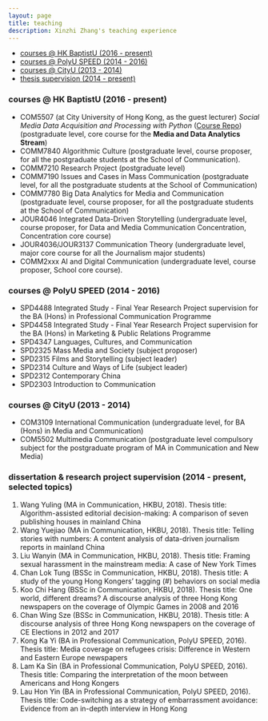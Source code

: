 ```yaml
---
layout: page
title: teaching
description: Xinzhi Zhang's teaching experience
---
```


<div class="navbar">
    <div class="navbar-inner">
        <ul class="nav">
            <li><a href="#hkbu_course">courses @ HK BaptistU (2016 - present)</a></li>
            <li><a href="#polyu_course">courses @ PolyU SPEED (2014 - 2016)</a></li>
            <li><a href="#cityu_courese">courses @ CityU (2013 - 2014) </a></li>
            <li><a href="#thesis">thesis supervision (2014 - present) </a></li>
        </ul>
    </div>
</div>

### <a name="hkbu_course"></a>courses @ HK BaptistU (2016 - present)

 - COM5507 (at City University of Hong Kong, as the guest lecturer) *Social Media Data Acquisition and Processing with Python* ([Course Repo](https://github.com/xzzhang2/201819A_cityu_com5507)) (postgraduate level, core course for the **Media and Data Analytics Stream**)
 - COMM7840 Algorithmic Culture (postgraduate level, course proposer, for all the postgraduate students at the School of Communication).
 - COMM7210 Research Project (postgraduate level)
 - COMM7190 Issues and Cases in Mass Communication (postgraduate level, for all the postgraduate students at the School of Communication)
 - COMM7780 Big Data Analytics for Media and Communication (postgraduate level, course proposer, for all the postgraduate students at the School of Communication)
 - JOUR4046 Integrated Data-Driven Storytelling (undergraduate level, course proposer, for Data and Media Communication Concentration, Concentration core course)
 - JOUR4036/JOUR3137 Communication Theory (undergraduate level, major core course for all the Journalism major students)
 - COMM2xxx AI and Digital Communication (undergraduate level, course proposer, School core course).

### <a name="polyu_course"></a>courses @ PolyU SPEED (2014 - 2016)

 - SPD4488 Integrated Study - Final Year Research Project supervision for the BA (Hons) in Professional Communication Programme
 - SPD4458 Integrated Study - Final Year Research Project supervision for the BA (Hons) in Marketing & Public Relations Programme
 - SPD4347 Languages, Cultures, and Communication
 - SPD2325 Mass Media and Society (subject proposer)   
 - SPD2315 Films and Storytelling (subject leader)
 - SPD2314 Culture and Ways of Life (subject leader)
 - SPD2312 Contemporary China  
 - SPD2303 Introduction to Communication

### <a name="cityu_courese"></a>courses @ CityU (2013 - 2014)

 - COM3109 International Communication (undergraduate level, for BA (Hons) in Media and Communication)
 - COM5502 Multimedia Communication (postgraduate level compulsory subject for the postgraduate program of MA in Communication and New Media)

### <a name="thesis"></a>dissertation & research project supervision (2014 - present, selected topics)
1. Wang Yuling (MA in Communication, HKBU, 2018). Thesis title: Algorithm-assisted editorial decision-making: A comparison of seven publishing houses in mainland China
2. Wang Yuejiao (MA in Communication, HKBU, 2018). Thesis title: Telling stories with numbers: A content analysis of data-driven journalism reports in mainland China
3. Liu Wanyin (MA in Communication, HKBU, 2018). Thesis title: Framing sexual harassment in the mainstream media: A case of New York Times
4. Chan Lok Tung (BSSc in Communication, HKBU, 2018). Thesis title: A study of the young Hong Kongers’ tagging (#) behaviors on social media
5. Koo Chi Hang (BSSc in Communication, HKBU, 2018). Thesis title: One world, different dreams? A discourse analysis of three Hong Kong newspapers on the coverage of Olympic Games in 2008 and 2016
6. Chan Wing Sze (BSSc in Communication, HKBU, 2018). Thesis title: A discourse analysis of three Hong Kong newspapers on the coverage of CE Elections in 2012 and 2017
7. Kong Ka Yi (BA in Professional Communication, PolyU SPEED, 2016). Thesis title: Media coverage on refugees crisis: Difference in Western and Eastern Europe newspapers
8. Lam Ka Sin (BA in Professional Communication, PolyU SPEED, 2016). Thesis title: Comparing the interpretation of the moon between Americans and Hong Kongers
9. Lau Hon Yin (BA in Professional Communication, PolyU SPEED, 2016). Thesis title: Code-switching as a strategy of embarrassment avoidance:  Evidence from an in-depth interview in Hong Kong
